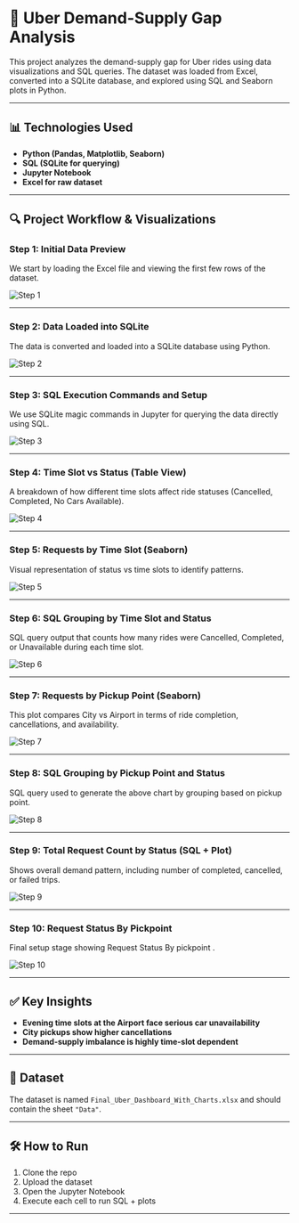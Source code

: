 
# 🚕 Uber Demand-Supply Gap Analysis

This project analyzes the demand-supply gap for Uber rides using data visualizations and SQL queries. The dataset was loaded from Excel, converted into a SQLite database, and explored using SQL and Seaborn plots in Python.

---

## 📊 Technologies Used

- **Python (Pandas, Matplotlib, Seaborn)**
- **SQL (SQLite for querying)**
- **Jupyter Notebook**
- **Excel for raw dataset**

---

## 🔍 Project Workflow & Visualizations

### Step 1: Initial Data Preview

We start by loading the Excel file and viewing the first few rows of the dataset.

![Step 1](https://github.com/TanmaySingh007/UberDemandSupply/blob/d16cb2c386ff24339fef939c4e1df850fda68ebe/uber_1.png)

---

### Step 2: Data Loaded into SQLite

The data is converted and loaded into a SQLite database using Python.

![Step 2](https://github.com/TanmaySingh007/UberDemandSupply/blob/797661294711cc57bf3855d5eb489c4e22b4d6a1/uber_2.png)

---

### Step 3: SQL Execution Commands and Setup

We use SQLite magic commands in Jupyter for querying the data directly using SQL.

![Step 3](https://github.com/TanmaySingh007/UberDemandSupply/blob/86c4fa22adb877f77c81e27b6f198df20bbc02c8/uber_3.png)

---

### Step 4: Time Slot vs Status (Table View)

A breakdown of how different time slots affect ride statuses (Cancelled, Completed, No Cars Available).

![Step 4](https://github.com/TanmaySingh007/UberDemandSupply/blob/19699ee537aa813dba34d7081c7619c6fe968078/uber_4.png)

---

### Step 5: Requests by Time Slot (Seaborn)

Visual representation of status vs time slots to identify patterns.

![Step 5](https://github.com/TanmaySingh007/UberDemandSupply/blob/db2f0610bc71721237f2c01519ff82c76827f0d7/uber_5.png)

---

### Step 6: SQL Grouping by Time Slot and Status

SQL query output that counts how many rides were Cancelled, Completed, or Unavailable during each time slot.

![Step 6](https://github.com/TanmaySingh007/UberDemandSupply/blob/26d36ca55531843661bb6ea15b1bfa6322d73386/uber_6.png)

---

### Step 7: Requests by Pickup Point (Seaborn)

This plot compares City vs Airport in terms of ride completion, cancellations, and availability.

![Step 7](https://github.com/TanmaySingh007/UberDemandSupply/blob/dbc144e18dc883c7aa9f68ff15ba09e6a5f5b7ca/uber_7.png)

---

### Step 8: SQL Grouping by Pickup Point and Status

SQL query used to generate the above chart by grouping based on pickup point.

![Step 8](https://github.com/TanmaySingh007/UberDemandSupply/blob/d9d03bceba55f8ffe8b385968e6bb1a1fcec34f5/uber_8.png)

---

### Step 9: Total Request Count by Status (SQL + Plot)

Shows overall demand pattern, including number of completed, cancelled, or failed trips.

![Step 9](https://github.com/TanmaySingh007/UberDemandSupply/blob/89b88346d01dfc865dd848ee653c7979a0b5d685/uber_9.png)

---

### Step 10: Request Status By Pickpoint

Final setup stage showing Request Status By pickpoint .

![Step 10](https://github.com/TanmaySingh007/UberDemandSupply/blob/bb6c591616c19d23eed5aa00a197e7d37088d9d2/uber_11.png)

---

## ✅ Key Insights

- **Evening time slots at the Airport face serious car unavailability**
- **City pickups show higher cancellations**
- **Demand-supply imbalance is highly time-slot dependent**

---

## 📁 Dataset

The dataset is named `Final_Uber_Dashboard_With_Charts.xlsx` and should contain the sheet `"Data"`.

---

## 🛠 How to Run

1. Clone the repo
2. Upload the dataset
3. Open the Jupyter Notebook
4. Execute each cell to run SQL + plots

---
